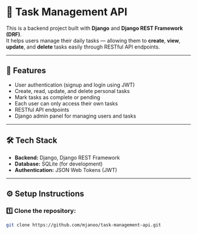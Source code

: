 # 🧩 Task Management API

This is a backend project built with **Django** and **Django REST Framework (DRF)**.  
It helps users manage their daily tasks — allowing them to **create**, **view**, **update**, and **delete** tasks easily through RESTful API endpoints.

---

## 🚀 Features

- User authentication (signup and login using JWT)
- Create, read, update, and delete personal tasks
- Mark tasks as complete or pending
- Each user can only access their own tasks
- RESTful API endpoints
- Django admin panel for managing users and tasks

---

## 🛠️ Tech Stack

- **Backend:** Django, Django REST Framework  
- **Database:** SQLite (for development)  
- **Authentication:** JSON Web Tokens (JWT)

---

## ⚙️ Setup Instructions

### 1️⃣ Clone the repository:
```bash
git clone https://github.com/mjanoo/task-management-api.git

